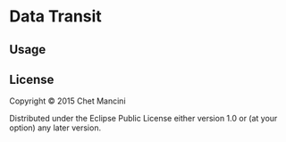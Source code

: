 # Data Transit

## Usage


## License

Copyright © 2015 Chet Mancini

Distributed under the Eclipse Public License either version 1.0 or (at
your option) any later version.
